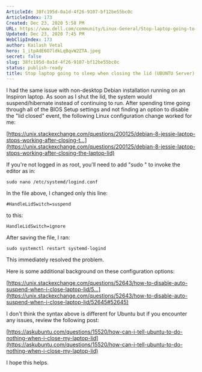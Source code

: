 ```yaml
---
ArticleId: 38fc195d-0a1d-4f26-9107-bf12be55bc0c
ArticleIndex: 173
Created: Dec 23, 2020 5:58 PM
URL: https://www.dell.com/community/Linux-General/Stop-laptop-going-to-sleep-when-closing-the-lid-UBUNTU-Server/td-p/6086201
Updated: Dec 23, 2020 7:45 PM
WebClipIndex: 173
author: Kailash Vetal
hero: 1_itpAdE6O7ldkLqBqvW2ZTA.jpeg
secret: false
slug: 38fc195d-0a1d-4f26-9107-bf12be55bc0c
status: publish-ready
title: Stop laptop going to sleep when closing the lid (UBUNTU Server) - Dell Community
---
```

I had the same issue with non-desktop Debian installation running on an Inspiron laptop. As soon as I shut the lid, the system would suspend/hibernate instead of continuing to run. After spending time going through all of the BIOS Setup settings and not finding an option to disable the "lid closed" event, the following Linux configuration change worked for me:

[https://unix.stackexchange.com/questions/200125/debian-8-jessie-laptop-stops-working-after-closing-t...](https://unix.stackexchange.com/questions/200125/debian-8-jessie-laptop-stops-working-after-closing-the-laptop-lid)

If you're not logged in as root, you'll need to add "sudo " to invoke the editor as in:

```
sudo nano /etc/systemd/logind.conf
```

In the file above, I changed only this line:

```
#HandleLidSwitch=suspend
```

to this:

```
HandleLidSwitch=ignore
```

After saving the file, I ran:

```
sudo systemctl restart systemd-logind
```

This immediately resolved the problem.

Here is some additional background on these configuration options:

[https://unix.stackexchange.com/questions/52643/how-to-disable-auto-suspend-when-i-close-laptop-lid/5...](https://unix.stackexchange.com/questions/52643/how-to-disable-auto-suspend-when-i-close-laptop-lid/52645#52645)

I don't think the syntax above is different for Ubuntu but if you encounter any issues, review the following post:

[https://askubuntu.com/questions/15520/how-can-i-tell-ubuntu-to-do-nothing-when-i-close-my-laptop-lid](https://askubuntu.com/questions/15520/how-can-i-tell-ubuntu-to-do-nothing-when-i-close-my-laptop-lid)

I hope this helps.
